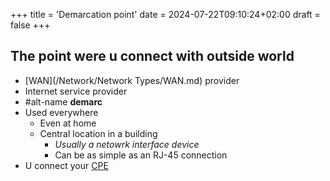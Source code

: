 +++
title = 'Demarcation point'
date = 2024-07-22T09:10:24+02:00
draft = false
+++


## The point were u connect with outside world 
- [WAN](/Network/Network Types/WAN.md) provider
- Internet service provider
- #alt-name  **demarc** 
- Used everywhere
	- Even at home 
	- Central location in a building 
		- *Usually a netowrk interface device*
		- Can be as simple as an RJ-45 connection
- U connect your [CPE](/Network/Phisicall/CPE.md)